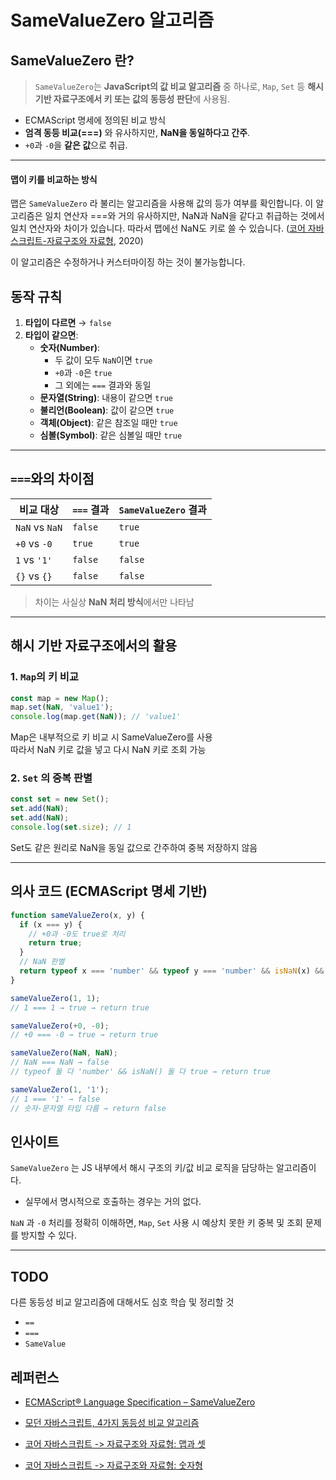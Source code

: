 # SameValueZero 알고리즘

## SameValueZero 란?

> `SameValueZero`는 **JavaScript의 값 비교 알고리즘** 중 하나로, `Map`, `Set` 등 **해시 기반 자료구조에서 키 또는 값의 동등성 판단**에 사용됨.

- ECMAScript 명세에 정의된 비교 방식
- **엄격 동등 비교(===)** 와 유사하지만, **NaN을 동일하다고 간주**.
- `+0`과 `-0`을 **같은 값**으로 취급.

---

#### 맵이 키를 비교하는 방식

맵은 `SameValueZero` 라 불리는 알고리즘을 사용해 값의 등가 여부를 확인합니다. 이 알고리즘은 일치 연산자 ===와 거의 유사하지만, NaN과 NaN을 같다고 취급하는 것에서 일치 연산자와 차이가 있습니다. 따라서 맵에선 NaN도 키로 쓸 수 있습니다. ([코어 자바스크립트-자료구조와 자료형](https://ko.javascript.info/map-set), 2020)

이 알고리즘은 수정하거나 커스터마이징 하는 것이 불가능합니다.

## 동작 규칙

1. **타입이 다르면** → `false`
2. **타입이 같으면**:
   - **숫자(Number)**:
     - 두 값이 모두 `NaN`이면 `true`
     - `+0`과 `-0`은 `true`
     - 그 외에는 `===` 결과와 동일
   - **문자열(String)**: 내용이 같으면 `true`
   - **불리언(Boolean)**: 값이 같으면 `true`
   - **객체(Object)**: 같은 참조일 때만 `true`
   - **심볼(Symbol)**: 같은 심볼일 때만 `true`

---

## `===`와의 차이점

| 비교 대상      | `===` 결과 | `SameValueZero` 결과 |
| -------------- | ---------- | -------------------- |
| `NaN` vs `NaN` | `false`    | `true`               |
| `+0` vs `-0`   | `true`     | `true`               |
| `1` vs `'1'`   | `false`    | `false`              |
| `{}` vs `{}`   | `false`    | `false`              |

> 차이는 사실상 **NaN 처리 방식**에서만 나타남

---

## 해시 기반 자료구조에서의 활용

### 1. `Map`의 키 비교

```js
const map = new Map();
map.set(NaN, 'value1');
console.log(map.get(NaN)); // 'value1'
```

Map은 내부적으로 키 비교 시 SameValueZero를 사용  
따라서 NaN 키로 값을 넣고 다시 NaN 키로 조회 가능

### 2. `Set` 의 중복 판별

```js
const set = new Set();
set.add(NaN);
set.add(NaN);
console.log(set.size); // 1
```

Set도 같은 원리로 NaN을 동일 값으로 간주하여 중복 저장하지 않음

---

## 의사 코드 (ECMAScript 명세 기반)

```js
function sameValueZero(x, y) {
  if (x === y) {
    // +0과 -0도 true로 처리
    return true;
  }
  // NaN 판별
  return typeof x === 'number' && typeof y === 'number' && isNaN(x) && isNaN(y);
}

sameValueZero(1, 1);
// 1 === 1 → true → return true

sameValueZero(+0, -0);
// +0 === -0 → true → return true

sameValueZero(NaN, NaN);
// NaN === NaN → false
// typeof 둘 다 'number' && isNaN() 둘 다 true → return true

sameValueZero(1, '1');
// 1 === '1' → false
// 숫자-문자열 타입 다름 → return false
```

## 인사이트

`SameValueZero` 는 JS 내부에서 해시 구조의 키/값 비교 로직을 담당하는 알고리즘이다.

- 실무에서 명시적으로 호출하는 경우는 거의 없다.

`NaN` 과 `-0` 처리를 정확히 이해하면,
`Map`, `Set` 사용 시 예상치 못한 키 중복 및 조회 문제를 방지할 수 있다.

---

## TODO

다른 동등성 비교 알고리즘에 대해서도 심호 학습 및 정리할 것

- `==`
- `===`
- `SameValue`

## 레퍼런스

- [ECMAScript® Language Specification – SameValueZero](https://tc39.es/ecma262/#sec-samevaluezero)

- [모던 자바스크립트, 4가지 동등성 비교 알고리즘](https://jake-seo-dev.tistory.com/439)

- [코어 자바스크립트 -> 자료구조와 자료형: 맵과 셋](https://ko.javascript.info/map-set)

- [코어 자바스크립트 -> 자료구조와 자료형: 숫자형](https://ko.javascript.info/number#ref-2163)
